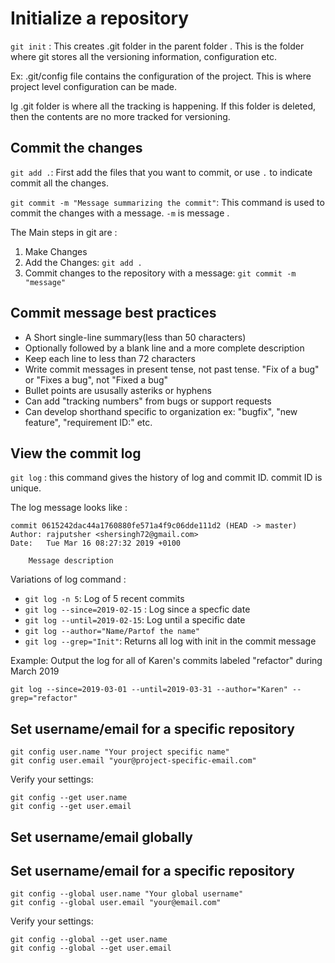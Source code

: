 # Initialize a repository

`git init` : This creates .git folder in the parent folder . This is the folder where git stores all the versioning information, configuration etc.

Ex: .git/config file contains the configuration of the project. This is where project level configuration can be made.

Ig .git folder is where all the tracking is happening. If this folder is deleted, then the contents are no more tracked for versioning.


## Commit the changes

`git add .`: First add the files that you want to commit, or use `.` to indicate commit all the changes.

`git commit -m "Message summarizing the commit"`: This command is used to commit the changes with a message. `-m` is message .

The Main steps in git are :
1. Make Changes
2. Add the Changes: `git add .`
3. Commit changes to the repository with a message: `git commit -m "message"`


## Commit message best practices 

- A Short single-line summary(less than 50 characters)
- Optionally followed by a blank line and a more complete description
- Keep each line to less than 72 characters 
- Write commit messages in present tense, not past tense. "Fix of a bug" or "Fixes a bug", not "Fixed a bug"
- Bullet points are ususally asteriks or hyphens
- Can add "tracking numbers" from bugs or support requests
- Can develop shorthand specific to organization ex: "bugfix", "new feature", "requirement ID:" etc.

## View the commit log

`git log` : this command gives the history of log and commit ID. commit ID is unique.

The log message looks like : 

```
commit 0615242dac44a1760880fe571a4f9c06dde111d2 (HEAD -> master)
Author: rajputsher <shersingh72@gmail.com>
Date:   Tue Mar 16 08:27:32 2019 +0100

    Message description
```

Variations of log command :
- `git log -n 5`: Log of 5 recent commits
- `git log --since=2019-02-15` : Log since a specfic date
- `git log --until=2019-02-15`: Log until a specific date 
- `git log --author="Name/Partof the name"` 
- `git log --grep="Init"`: Returns all log with init in the commit message


Example: 
Output the log for all of Karen's commits labeled "refactor" during March 2019
```
git log --since=2019-03-01 --until=2019-03-31 --author="Karen" --grep="refactor"
```

## Set username/email for a specific repository

```git
git config user.name "Your project specific name"
git config user.email "your@project-specific-email.com"
```

Verify your settings: 

```git
git config --get user.name
git config --get user.email
```

## Set username/email globally

## Set username/email for a specific repository

```git
git config --global user.name "Your global username"
git config --global user.email "your@email.com"
```

Verify your settings: 

```git
git config --global --get user.name
git config --global --get user.email
```